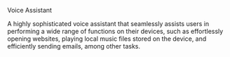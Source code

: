 Voice Assistant


A highly sophisticated voice assistant that seamlessly assists users in performing a wide range of functions on their devices, such as effortlessly opening websites, playing local music files stored on the device, and efficiently sending emails, among other tasks.
